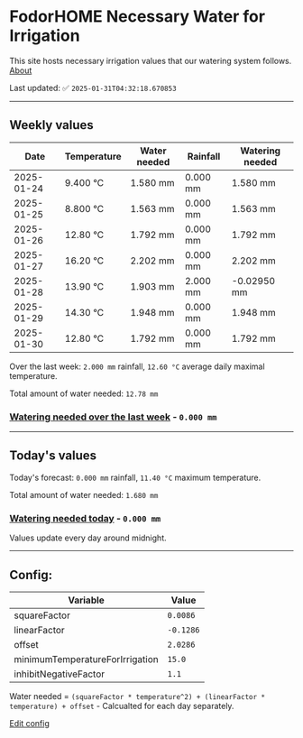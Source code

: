# FodorHOME Necessary Water for Irrigation

This site hosts necessary irrigation values that our watering system follows. [About](https://github.com/redyau/irrigation)

Last updated: ✅ `2025-01-31T04:32:18.670853`

---

## Weekly values

| Date | Temperature | Water needed | Rainfall | Watering needed |
|-----|-----|-----|-----|-----|
| 2025-01-24 | 9.400 °C | 1.580 mm | 0.000 mm | 1.580 mm |
| 2025-01-25 | 8.800 °C | 1.563 mm | 0.000 mm | 1.563 mm |
| 2025-01-26 | 12.80 °C | 1.792 mm | 0.000 mm | 1.792 mm |
| 2025-01-27 | 16.20 °C | 2.202 mm | 0.000 mm | 2.202 mm |
| 2025-01-28 | 13.90 °C | 1.903 mm | 2.000 mm | -0.02950 mm |
| 2025-01-29 | 14.30 °C | 1.948 mm | 0.000 mm | 1.948 mm |
| 2025-01-30 | 12.80 °C | 1.792 mm | 0.000 mm | 1.792 mm |


Over the last week: `2.000 mm` rainfall, `12.60 °C` average daily maximal temperature.

Total amount of water needed: `12.78 mm`

### [Watering needed over the last week](lastweek.txt) - `0.000 mm`

---

## Today's values

Today's forecast: `0.000 mm` rainfall, `11.40 °C` maximum temperature.

Total amount of water needed: `1.680 mm`

### [Watering needed today](today.txt) - `0.000 mm`

Values update every day around midnight.

---

## Config:

| Variable | Value |
|-----|-----|
| squareFactor | `0.0086` |
| linearFactor | `-0.1286` |
| offset | `2.0286` |
| minimumTemperatureForIrrigation | `15.0` |
| inhibitNegativeFactor | `1.1` |

Water needed = `(squareFactor * temperature^2) + (linearFactor * temperature) + offset` - Calcualted for each day separately.

[Edit config](https://github.com/RedyAu/irrigation/edit/main/config.json)
